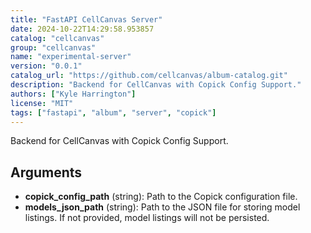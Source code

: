 ```yaml
---
title: "FastAPI CellCanvas Server"
date: 2024-10-22T14:29:58.953857
catalog: "cellcanvas"
group: "cellcanvas"
name: "experimental-server"
version: "0.0.1"
catalog_url: "https://github.com/cellcanvas/album-catalog.git"
description: "Backend for CellCanvas with Copick Config Support."
authors: ["Kyle Harrington"]
license: "MIT"
tags: ["fastapi", "album", "server", "copick"]
---
```


Backend for CellCanvas with Copick Config Support.

## Arguments

- **copick_config_path** (string): Path to the Copick configuration file.
- **models_json_path** (string): Path to the JSON file for storing model listings. If not provided, model listings will not be persisted.


